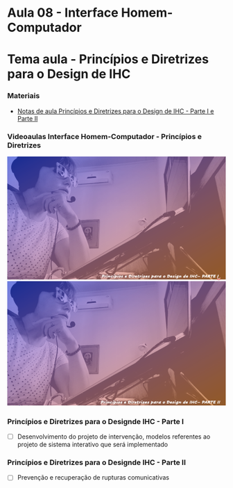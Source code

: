 # Aula 08 - Interface Homem-Computador
# Tema aula - Princípios e Diretrizes para o Design de IHC


### Materiais
- [Notas de aula Princípios e Diretrizes para o Design de IHC - Parte I e Parte II](principios_diretrizes_design_ihc.pdf)


### Videoaulas Interface Homem-Computador -  Princípios e Diretrizes 
[![Princípios e Diretrizes para o Designde IHC - Parte I](capa_17.png)](https://youtu.be/KkANG3_zaic)
[![Princípios e Diretrizes para o Designde IHC - Parte II](capa_18.png)](https://youtu.be/yA6xtST_G8Q)


### Princípios e Diretrizes para o Designde IHC - Parte I 

- [ ]  Desenvolvimento do projeto de intervenção, modelos referentes ao projeto de sistema interativo que será implementado


### Princípios e Diretrizes para o Designde IHC - Parte II  

- [ ]  Prevenção e recuperação de rupturas comunicativas

